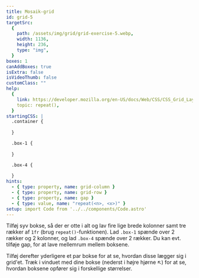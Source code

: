 ```yaml
---
title: Mosaik-grid
id: grid-5
targetSrc:
  {
    path: /assets/img/grid/grid-exercise-5.webp,
    width: 1136,
    height: 236,
    type: "img",
  }
boxes: 1
canAddBoxes: true
isExtra: false
isVideoThumb: false
customClass: ""
help:
  {
    link: https://developer.mozilla.org/en-US/docs/Web/CSS/CSS_Grid_Layout/Basic_Concepts_of_Grid_Layout#track_listings_with_repeat_notation,
    topic: repeat(),
  }
startingCSS: |
  .container {
    
  }

  .box-1 {
    
  }

  .box-4 {
    
  }
hints:
  - { type: property, name: grid-column }
  - { type: property, name: grid-row }
  - { type: property, name: gap }
  - { type: value, name: "repeat(<n>, <x>)" }
setup: import Code from '../../components/Code.astro'
---
```


Tilføj syv bokse, så der er otte i alt og lav fire lige brede kolonner samt tre rækker af <Code>1fr</Code> (brug <Code type="none">repeat()</Code>-funktionen). Lad <Code type="selector">.box-1</Code> spænde over 2 rækker og 2 kolonner, og lad <Code type="selector">.box-4</Code> spænde over 2 rækker. Du kan evt. tilføje gap, for at lave mellemrum mellem boksene.

Tilføj derefter yderligere et par bokse for at se, hvordan disse lægger sig i grid'et. Træk i vinduet med dine bokse (nederst i højre hjørne <span class="resize">↖</span>) for at se, hvordan boksene opfører sig i forskellige størrelser.
